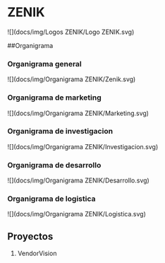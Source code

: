 # ZENIK
![](docs/img/Logos ZENIK/Logo ZENIK.svg)

##Organigrama

### Organigrama general
![](docs/img/Organigrama ZENIK/Zenik.svg)

### Organigrama de marketing
![](docs/img/Organigrama ZENIK/Marketing.svg)

### Organigrama de investigacion
![](docs/img/Organigrama ZENIK/Investigacion.svg)

### Organigrama de desarrollo
![](docs/img/Organigrama ZENIK/Desarrollo.svg)

### Organigrama de logistica
![](docs/img/Organigrama ZENIK/Logistica.svg)


## Proyectos
1. VendorVision